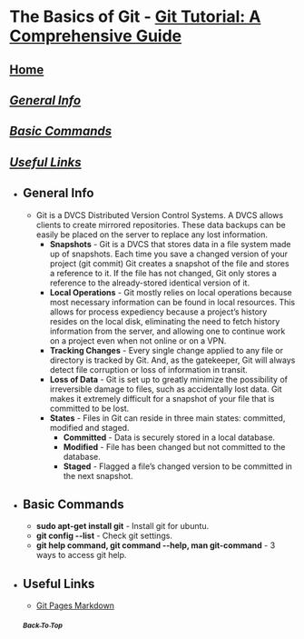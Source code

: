 # The Basics of Git - [Git Tutorial: A Comprehensive Guide](https://blog.udemy.com/git-tutorial-a-comprehensive-guide/)
## [Home](./README.md)
## [_General Info_](#general-info-1)
## [_Basic Commands_](#basic-commands-1)
## [_Useful Links_](#useful-links-1)

- ## General Info
  - Git is a DVCS Distributed Version Control Systems. A DVCS allows clients to create mirrored repositories. These data backups can be easily be placed on the server to replace any lost information.
    - **Snapshots** - Git is a DVCS that stores data in a file system made up of snapshots. Each time you save a changed version of your project \(git commit\)  Git creates a snapshot of the file and stores a reference to it. If the file has not changed, Git only stores a reference to the already-stored identical version of it.
    - **Local Operations** - Git mostly relies on local operations because most necessary information can be found in local resources. This allows for process expediency because a project’s history resides on the local disk, eliminating the need to fetch history information from the server, and allowing one to continue work on a project even when not online or on a VPN.
    - **Tracking Changes** - Every single change applied to any file or directory is tracked by Git. And, as the gatekeeper, Git will always detect file corruption or loss of information in transit.
    - **Loss of Data** - Git is set up to greatly minimize the possibility of irreversible damage to files, such as accidentally lost data. Git makes it extremely difficult for a snapshot of your file that is committed to be lost.
    - **States** - Files in Git can reside in three main states: committed, modified and staged.
      - **Committed** - Data is securely stored in a local database.
      - **Modified** - File has been changed but not committed to the database.
      - **Staged** - Flagged a file’s changed version to be committed in the next snapshot.

- ## Basic Commands
  - **sudo apt-get install git** - Install git for ubuntu.
  - **git config --list** - Check git settings.
  - **git help command, git command --help, man git-command** - 3 ways to access git help.

- ## Useful Links
  - [Git Pages Markdown](https://docs.github.com/en/get-started/writing-on-github/getting-started-with-writing-and-formatting-on-github/basic-writing-and-formatting-syntax)
  
  ##### [<sub>Back To Top</sub>](#the-basics-of-git---git-tutorial-a-comprehensive-guide)
